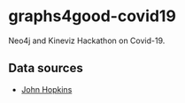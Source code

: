 # graphs4good-covid19
Neo4j and Kineviz Hackathon on Covid-19.

## Data sources

* [John Hopkins](https://github.com/CSSEGISandData/COVID-19/tree/master/csse_covid_19_data/csse_covid_19_time_series)
